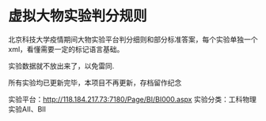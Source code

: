 # 虚拟大物实验判分规则

北京科技大学疫情期间大物实验平台判分细则和部分标准答案，每个实验单独一个xml，看懂需要一定的标记语言基础。

实验数据就不放出来了，以免雷同.

所有实验均已更新完毕，本项目不再更新，存档留作纪念

实验平台：http://118.184.217.73:7180/Page/BI/BI000.aspx
实验分类：工科物理实验AII、BII